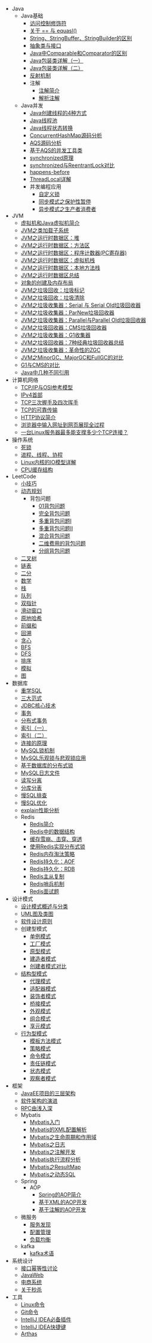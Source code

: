 - Java
  - Java基础
    - [访问控制修饰符](Java基础/访问控制修饰符.md)
    - [关于 == 与 equasl()](Java基础/关于==与equasl().md)
    - [String、StringBuffer、StringBuilder的区别](Java基础/String、StringBuffer、StringBuilder的区别.md)
    - [抽象类与接口](Java基础/抽象类与接口.md)
    - [Java中Comparable和Comparator的区别](Java基础/Java中Comparable和Comparator的区别.md)
    - [Java包装类详解（一）](Java基础/Java包装类详解（一）.md)
    - [Java包装类详解（二）](Java基础/Java包装类详解（二）.md)
    - [反射机制](Java基础/Java反射机制.md)
    - 注解
      - [注解简介](Java基础/注解简介.md)
      - [解析注解](Java基础/解析注解.md)
  - Java并发
    - [Java创建线程的4种方式](Java并发/Java创建线程的4种方式.md)
    - [Java线程池](Java并发/Java线程池.md)
    - [Java线程状态转换](Java并发/Java线程状态转换.md)
    - [ConcurrentHashMap源码分析](Java并发/ConcurrentHashMap源码分析.md)
    - [AQS源码分析](Java并发/AQS源码分析.md)
    - [基于AQS的并发工具类](Java并发/基于AQS的并发工具类.md)
    - [synchronized原理](Java并发/synchronized原理.md)
    - [synchronized与ReentrantLock对比](Java并发/synchronized与ReentrantLock对比.md)
    - [happens-before](Java并发/happens-before.md)
    - [ThreadLocal详解](Java并发/ThreadLocal详解.md)
    - 并发编程应用
      - [自定义锁](Java并发/并发编程应用/自定义锁.md)
      - [同步模式之保护性暂停](Java并发/并发编程应用/同步模式之保护性暂停.md)
      - [异步模式之生产者消费者](Java并发/并发编程应用/异步模式之生产者消费者.md)
- JVM
  - [虚拟机和Java虚拟机简介](JVM/虚拟机和Java虚拟机简介.md)
  - [JVM之类加载子系统](JVM/JVM之类加载子系统.md)
  - [JVM之运行时数据区：堆](JVM/JVM之运行时数据区：堆.md)
  - [JVM之运行时数据区：方法区](JVM/JVM之运行时数据区：方法区.md)
  - [JVM之运行时数据区：程序计数器(PC寄存器)](JVM/JVM之运行时数据区：程序计数器(PC寄存器).md)
  - [JVM之运行时数据区：虚拟机栈](JVM/JVM之运行时数据区：虚拟机栈.md)
  - [JVM之运行时数据区：本地方法栈](JVM/JVM之运行时数据区：本地方法栈)
  - [JVM之运行时数据区总结](JVM/JVM之运行时数据区总结.md)
  - [对象的创建及内存布局](JVM/对象的创建及内存布局.md)
  - [JVM之垃圾回收：垃圾标记](JVM/JVM之垃圾回收：垃圾标记.md)
  - [JVM之垃圾回收：垃圾清除](JVM/JVM之垃圾回收：垃圾清除.md)
  - [JVM之垃圾收集器：Serial 与 Serial Old垃圾回收器](JVM/JVM之垃圾收集器：Serial与SerialOld.md)
  - [JVM之垃圾收集器：ParNew垃圾回收器](JVM/JVM之垃圾收集器：ParNew垃圾回收器.md)
  - [JVM之垃圾收集器：Parallel与Parallel Old垃圾回收器](JVM/JVM之垃圾收集器：Parallel与ParallelOld.md)
  - [JVM之垃圾回收器：CMS垃圾回收器](JVM/JVM之垃圾回收器：CMS垃圾回收器.md)
  - [JVM之垃圾收集器：G1收集器](JVM/JVM之垃圾收集器：G1收集器.md)
  - [JVM之垃圾回收器：7种经典垃圾回收器总结](JVM/JVM之垃圾回收器：7种经典垃圾回收器总结.md)
  - [JVM之垃圾收集器：革命性的ZGC](JVM/JVM之垃圾收集器：革命性的ZGC.md)
  - [JVM之MinorGC、MajorGC和FullGC的对比](JVM/JVM之MinorGC、MajorGC和FullGC的对比.md)
  - [G1与CMS的对比](JVM/G1与CMS的对比.md)
  - [Java中几种不同引用](JVM/Java中几种不同引用.md)
- 计算机网络
  - [TCP/IP与OSI参考模型](计算机网络/TCP-IP与OSI参考模型.md)
  - [IPv4首部](计算机网络/IPv4首部)
  - [TCP三次握手及四次挥手](计算机网络/TCP三次握手及四次挥手.md)
  - [TCP的可靠传输](计算机网络/TCP的可靠传输.md)
  - [HTTP协议简介](计算机网络/HTTP协议简介.md)
  - [浏览器中输入网址到网页展现全过程](计算机网络/浏览器中输入网址到网页展现全过程.md)
  - [一台Linux服务器最多能支撑多少个TCP连接？](计算机网络/一台Linux服务器最多能支撑多少个TCP连接.md)
- 操作系统
  - [死锁](操作系统/死锁.md)
  - [进程、线程、协程](操作系统/进程、线程、协程.md)
  - [Linux内核的IO模型详解](操作系统/Linux内核的IO模型详解.md)
  - [CPU缓存结构](操作系统/CPU缓存结构.md)
- LeetCode
  - [小技巧](LeetCode/小技巧.md)
  - [动态规划](LeetCode/动态规划/动态规划.md)
    - 背包问题
      - [01背包问题](LeetCode/动态规划/01背包问题.md)
      - [完全背包问题](LeetCode/动态规划/完全背包问题.md)
      - [多重背包问题I](LeetCode/动态规划/多重背包问题I.md)
      - [多重背包问题II](LeetCode/动态规划/多重背包问题II.md)
      - [混合背包问题](LeetCode/动态规划/混合背包问题.md)
      - [二维费用的背包问题](LeetCode/动态规划/二维费用的背包问题)
      - [分组背包问题](LeetCode/动态规划/分组背包问题.md)
  - [二叉树](LeetCode/二叉树.md)
  - [链表](LeetCode/链表.md)
  - [二分](LeetCode/二分.md)
  - [数学](LeetCode/数学.md)
  - [栈](LeetCode/栈.md)
  - [队列](LeetCode/队列.md)
  - [双指针](LeetCode/双指针.md)
  - [滑动窗口](LeetCode/滑动窗口.md)
  - [原地哈希](LeetCode/原地哈希.md)
  - [前缀和](LeetCode/前缀和.md)
  - [回溯](LeetCode/回溯.md)
  - [贪心](LeetCode/贪心.md)
  - [BFS](LeetCode/BFS.md)
  - [DFS](LeetCode/DFS.md)
  - [排序](LeetCode/排序.md)
  - [模拟](LeetCode/模拟.md)
  - [图](LeetCode/图.md)
- 数据库
  - [重学SQL](数据库/重学SQL.md)
  - [三大范式](数据库/三大范式.md)
  - [JDBC核心技术](数据库/JDBC核心技术.md)
  - [事务](数据库/事务.md)
  - [分布式事务](数据库/分布式事务.md)
  - [索引（一）](数据库/索引（一）.md)
  - [索引（二）](数据库/索引（二）.md)
  - [连接的原理](数据库/连接的原理.md)
  - [MySQL锁机制](数据库/MySQL锁机制.md)
  - [MySQL乐观锁与悲观锁应用](数据库/MySQL乐观锁与悲观锁应用.md)
  - [基于数据库的分布式锁](数据库/基于数据库的分布式锁.md)
  - [MySQL日志文件](数据库/MySQL日志文件.md)
  - [读写分离](数据库/读写分离.md)
  - [分库分表](数据库/分库分表.md)
  - [慢SQL排查](数据库/慢SQL排查.md)
  - [慢SQL优化](数据库/慢SQL优化.md)
  - [explain性能分析](数据库/explain性能分析.md)
  - Redis
    - [Redis简介](数据库/Redis/Redis简介.md)
    - [Redis中的数据结构](数据库/Redis/redis中的数据结构.md)
    - [缓存雪崩、击穿、穿透](数据库/Redis/缓存雪崩、击穿、穿透.md)
    - [使用Redis实现分布式锁](数据库/Redis/使用Redis实现分布式锁.md)
    - [Redis内存淘汰策略](数据库/Redis/Redis内存淘汰策略.md)
    - [Redis持久化：AOF](数据库/Redis/Redis持久化：AOF.md)
    - [Redis持久化：RDB](数据库/Redis/Redis持久化：RDB.md)
    - [Redis主从复制](数据库/Redis/Redis主从复制.md)
    - [Redis哨兵机制](数据库/Redis/Redis哨兵机制.md)
    - [Redis面试题](数据库/Redis/Redis面试题.md)
- 设计模式
  - [设计模式概述与分类](设计模式/设计模式概述与分类.md)
  - [UML图及类图](设计模式/UML图及类图.md)
  - [软件设计原则](设计模式/软件设计原则.md)
  - 创建型模式
    - [单例模式](设计模式/单例模式.md)
    - [工厂模式](设计模式/工厂模式.md)
    - [原型模式](设计模式/原型模式.md)
    - [建造者模式](设计模式/建造者模式.md)
    - [创建者模式对比](设计模式/创建者模式对比.md)
  - [结构型模式](设计模式/结构型模式.md)
    - [代理模式](设计模式/代理模式.md)
    - [适配器模式](设计模式/适配器模式.md)
    - [装饰者模式](设计模式/装饰者模式.md)
    - [桥接模式](设计模式/桥接模式.md)
    - [外观模式](设计模式/外观模式.md)
    - [组合模式](设计模式/组合模式.md)
    - [享元模式](设计模式/享元模式.md)
  - [行为型模式](设计模式/行为型模式/行为型模式.md)
    - [模板方法模式](设计模式/行为型模式/模板方法模式.md)
    - [策略模式](设计模式/行为型模式/策略模式.md)
    - [命令模式](设计模式/行为型模式/命令模式.md)
    - [责任链模式](设计模式/行为型模式/责任链模式.md)
    - [状态模式](设计模式/行为型模式/状态模式.md)
    - [观察者模式](设计模式/行为型模式/观察者模式.md)
- 框架
  - [JavaEE项目的三层架构](框架/JavaEE项目的三层架构.md)
  - [软件架构的演进](框架/软件架构的演进.md)
  - [RPC由浅入深](框架/RPC由浅入深.md)
  - Mybatis
    - [Mybatis入门](框架/Mybatis/Mybatis入门.md)
    - [Mybatis的XML配置解析](框架/Mybatis/Mybatis的XML配置解析.md)
    - [Mybatis之生命周期和作用域](框架/Mybatis/Mybatis之生命周期和作用域.md)
    - [Mybatis之日志](框架/Mybatis/Mybatis之日志.md)
    - [Mybatis之注解开发](框架/Mybatis/Mybatis之注解开发.md)
    - [Mybatis执行流程分析](框架/Mybatis/Mybatis执行流程分析.md)
    - [Mybatis之ResultMap](框架/Mybatis/Mybatis之ResultMap.md)
    - [Mybatis之动态SQL](框架/Mybatis/Mybatis之动态SQL.md)
  - Spring
      - AOP
        - [Spring的AOP简介](框架/Spring/AOP/Spring的AOP简介.md)
        - [基于XML的AOP开发](框架/Spring/AOP/基于XML的AOP开发.md)
        - [基于注解的AOP开发](框架/Spring/AOP/基于注解的AOP开发.md)
  - 微服务
      - [服务发现](框架/微服务/服务发现.md)
      - [配置管理](框架/微服务/配置管理.md)
      - [负载均衡](框架/微服务/负载均衡.md)
  - kafka
      - [kafka术语](框架/kafka/kafka术语.md)
- 系统设计
  - [接口幂等性讨论](系统设计/接口幂等性讨论.md)
  - [JavaWeb](系统设计/JavaWeb.md)
  - [电商系统](系统设计/电商系统.md)
  - [关于秒杀](系统设计/关于秒杀.md)
- 工具
  - [Linux命令](工具/Linux命令.md)
  - [Git命令](工具/Git命令.md)
  - [IntelliJ IDEA必备插件](工具/IntelliJIDEA必备插件.md)
  - [IntelliJ IDEA快捷键](工具/IDEA快捷键.md)
  - [Arthas](工具/Arthas.md)
